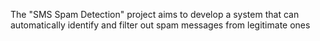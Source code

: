 The "SMS Spam Detection" project aims to develop a system that can automatically identify and filter out spam messages from legitimate ones
